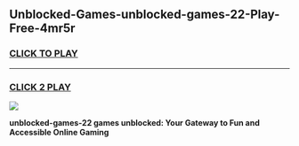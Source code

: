 
## Unblocked-Games-unblocked-games-22-Play-Free-4mr5r
<h3>
<a href="https://premium76.site?title=unblocked-games-22&ref=23A">CLICK TO PLAY</a></h3>
<hr>

<h3>
<a href="https://premium76.site?title=unblocked-games-22&ref=23A">CLICK 2 PLAY</a>
  
</h3>

<a href="https://premium76.site?title=unblocked-games-22&ref=23A"><img src="https://clearcache.store/games.png"></a>


**unblocked-games-22 games unblocked: Your Gateway to Fun and Accessible Online Gaming**
